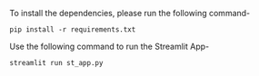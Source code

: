To install the dependencies, please run the following command-
```
pip install -r requirements.txt
```


Use the following command to run the Streamlit App-
```
streamlit run st_app.py
```
